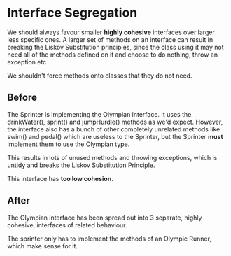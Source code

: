 # Interface Segregation

We should always favour smaller **highly cohesive** interfaces over larger less specific ones. A larger set of methods on an interface can result in breaking the Liskov Substitution principles, since the class using it may not need all of the methods defined on it and choose to do nothing, throw an exception etc

We shouldn't force methods onto classes that they do not need.

## Before 

The Sprinter is implementing the Olympian interface. It uses the drinkWater(), sprint() and jumpHurdle() methods as we'd expect. However, the interface also has a bunch of other completely unrelated methods like swim() and pedal() which are useless to the Sprinter, but the Sprinter **must** implement them to use the Olympian type.

This results in lots of unused methods and throwing exceptions, which is untidy and breaks the Liskov Substitution Principle.

This interface has **too low cohesion**.

## After

The Olympian interface has been spread out into 3 separate, highly cohesive, interfaces of related behaviour.

The sprinter only has to implement the methods of an Olympic Runner, which make sense for it.